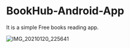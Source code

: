 # BookHub-Android-App

It is a simple Free books reading app.

![IMG_20210120_225641](https://user-images.githubusercontent.com/56448711/105226771-72850e80-5b86-11eb-8579-6f4f6343de33.jpg)
